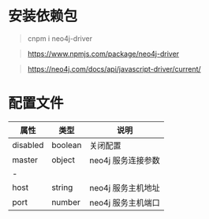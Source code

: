 # 安装依赖包

> cnpm i neo4j-driver

> https://www.npmjs.com/package/neo4j-driver

> https://neo4j.com/docs/api/javascript-driver/current/

# 配置文件

| 属性     | 类型    | 说明               |
| -------- | ------- | ------------------ |
| disabled | boolean | 关闭配置           |
| master   | object  | neo4j 服务连接参数 |
| -        |         |                    |
| host     | string  | neo4j 服务主机地址 |
| port     | number  | neo4j 服务主机端口 |
